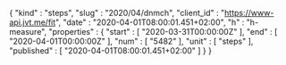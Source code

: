 {
  "kind" : "steps",
  "slug" : "2020/04/dnmch",
  "client_id" : "https://www-api.jvt.me/fit",
  "date" : "2020-04-01T08:00:01.451+02:00",
  "h" : "h-measure",
  "properties" : {
    "start" : [ "2020-03-31T00:00:00Z" ],
    "end" : [ "2020-04-01T00:00:00Z" ],
    "num" : [ "5482" ],
    "unit" : [ "steps" ],
    "published" : [ "2020-04-01T08:00:01.451+02:00" ]
  }
}

